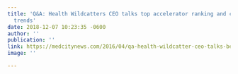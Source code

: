 ```yaml
---
title: 'Q&A: Health Wildcatters CEO talks top accelerator ranking and current startup
  trends'
date: 2018-12-07 10:23:35 -0600
author: ''
publication: ''
link: https://medcitynews.com/2016/04/qa-health-wildcatter-ceo-talks-being-ranked-a-top-accelerator-nationally-and-current-startup-trends/?platform=hootsuite
image: ''

---
```

